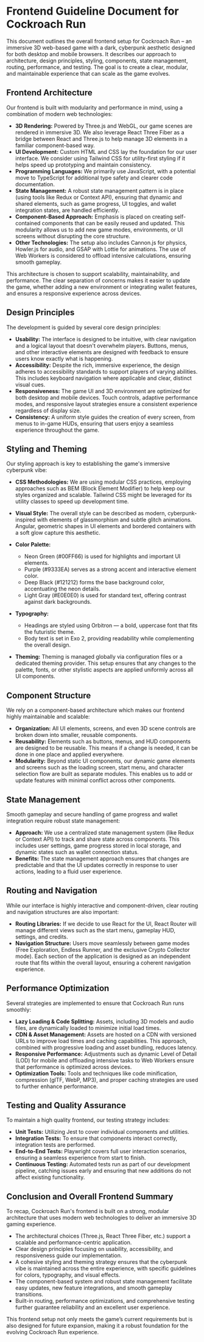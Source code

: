 # Frontend Guideline Document for Cockroach Run

This document outlines the overall frontend setup for Cockroach Run – an immersive 3D web-based game with a dark, cyberpunk aesthetic designed for both desktop and mobile browsers. It describes our approach to architecture, design principles, styling, components, state management, routing, performance, and testing. The goal is to create a clear, modular, and maintainable experience that can scale as the game evolves.

## Frontend Architecture

Our frontend is built with modularity and performance in mind, using a combination of modern web technologies:

*   **3D Rendering:** Powered by Three.js and WebGL, our game scenes are rendered in immersive 3D. We also leverage React Three Fiber as a bridge between React and Three.js to help manage 3D elements in a familiar component-based way.
*   **UI Development:** Custom HTML and CSS lay the foundation for our user interface. We consider using Tailwind CSS for utility-first styling if it helps speed up prototyping and maintain consistency.
*   **Programming Languages:** We primarily use JavaScript, with a potential move to TypeScript for additional type safety and clearer code documentation.
*   **State Management:** A robust state management pattern is in place (using tools like Redux or Context API), ensuring that dynamic and shared elements, such as game progress, UI toggles, and wallet integration states, are handled efficiently.
*   **Component-Based Approach:** Emphasis is placed on creating self-contained components that can be easily reused and updated. This modularity allows us to add new game modes, environments, or UI screens without disrupting the core structure.
*   **Other Technologies:** The setup also includes Cannon.js for physics, Howler.js for audio, and GSAP with Lottie for animations. The use of Web Workers is considered to offload intensive calculations, ensuring smooth gameplay.

This architecture is chosen to support scalability, maintainability, and performance. The clear separation of concerns makes it easier to update the game, whether adding a new environment or integrating wallet features, and ensures a responsive experience across devices.

## Design Principles

The development is guided by several core design principles:

*   **Usability:** The interface is designed to be intuitive, with clear navigation and a logical layout that doesn't overwhelm players. Buttons, menus, and other interactive elements are designed with feedback to ensure users know exactly what is happening.
*   **Accessibility:** Despite the rich, immersive experience, the design adheres to accessibility standards to support players of varying abilities. This includes keyboard navigation where applicable and clear, distinct visual cues.
*   **Responsiveness:** The game UI and 3D environment are optimized for both desktop and mobile devices. Touch controls, adaptive performance modes, and responsive layout strategies ensure a consistent experience regardless of display size.
*   **Consistency:** A uniform style guides the creation of every screen, from menus to in-game HUDs, ensuring that users enjoy a seamless experience throughout the game.

## Styling and Theming

Our styling approach is key to establishing the game's immersive cyberpunk vibe:

*   **CSS Methodologies:** We are using modular CSS practices, employing approaches such as BEM (Block Element Modifier) to help keep our styles organized and scalable. Tailwind CSS might be leveraged for its utility classes to speed up development time.

*   **Visual Style:** The overall style can be described as modern, cyberpunk-inspired with elements of glassmorphism and subtle glitch animations. Angular, geometric shapes in UI elements and bordered containers with a soft glow capture this aesthetic.

*   **Color Palette:**

    *   Neon Green (#00FF66) is used for highlights and important UI elements.
    *   Purple (#9333EA) serves as a strong accent and interactive element color.
    *   Deep Black (#121212) forms the base background color, accentuating the neon details.
    *   Light Gray (#E0E0E0) is used for standard text, offering contrast against dark backgrounds.

*   **Typography:**

    *   Headings are styled using Orbitron — a bold, uppercase font that fits the futuristic theme.
    *   Body text is set in Exo 2, providing readability while complementing the overall design.

*   **Theming:** Theming is managed globally via configuration files or a dedicated theming provider. This setup ensures that any changes to the palette, fonts, or other stylistic aspects are applied uniformly across all UI components.

## Component Structure

We rely on a component-based architecture which makes our frontend highly maintainable and scalable:

*   **Organization:** All UI elements, screens, and even 3D scene controls are broken down into smaller, reusable components.
*   **Reusability:** Elements such as buttons, menus, and HUD components are designed to be reusable. This means if a change is needed, it can be done in one place and applied everywhere.
*   **Modularity:** Beyond static UI components, our dynamic game elements and screens such as the loading screen, start menu, and character selection flow are built as separate modules. This enables us to add or update features with minimal conflict across other components.

## State Management

Smooth gameplay and secure handling of game progress and wallet integration require robust state management:

*   **Approach:** We use a centralized state management system (like Redux or Context API) to track and share state across components. This includes user settings, game progress stored in local storage, and dynamic states such as wallet connection status.
*   **Benefits:** The state management approach ensures that changes are predictable and that the UI updates correctly in response to user actions, leading to a fluid user experience.

## Routing and Navigation

While our interface is highly interactive and component-driven, clear routing and navigation structures are also important:

*   **Routing Libraries:** If we decide to use React for the UI, React Router will manage different views such as the start menu, gameplay HUD, settings, and credits.
*   **Navigation Structure:** Users move seamlessly between game modes (Free Exploration, Endless Runner, and the exclusive Crypto Collector mode). Each section of the application is designed as an independent route that fits within the overall layout, ensuring a coherent navigation experience.

## Performance Optimization

Several strategies are implemented to ensure that Cockroach Run runs smoothly:

*   **Lazy Loading & Code Splitting:** Assets, including 3D models and audio files, are dynamically loaded to minimize initial load times.
*   **CDN & Asset Management:** Assets are hosted on a CDN with versioned URLs to improve load times and caching capabilities. This approach, combined with progressive loading and asset bundling, reduces latency.
*   **Responsive Performance:** Adjustments such as dynamic Level of Detail (LOD) for mobile and offloading intensive tasks to Web Workers ensure that performance is optimized across devices.
*   **Optimization Tools:** Tools and techniques like code minification, compression (glTF, WebP, MP3), and proper caching strategies are used to further enhance performance.

## Testing and Quality Assurance

To maintain a high quality frontend, our testing strategy includes:

*   **Unit Tests:** Utilizing Jest to cover individual components and utilities.
*   **Integration Tests:** To ensure that components interact correctly, integration tests are performed.
*   **End-to-End Tests:** Playwright covers full user interaction scenarios, ensuring a seamless experience from start to finish.
*   **Continuous Testing:** Automated tests run as part of our development pipeline, catching issues early and ensuring that new additions do not affect existing functionality.

## Conclusion and Overall Frontend Summary

To recap, Cockroach Run's frontend is built on a strong, modular architecture that uses modern web technologies to deliver an immersive 3D gaming experience.

*   The architectural choices (Three.js, React Three Fiber, etc.) support a scalable and performance-centric application.
*   Clear design principles focusing on usability, accessibility, and responsiveness guide our implementation.
*   A cohesive styling and theming strategy ensures that the cyberpunk vibe is maintained across the entire experience, with specific guidelines for colors, typography, and visual effects.
*   The component-based system and robust state management facilitate easy updates, new feature integrations, and smooth gameplay transitions.
*   Built-in routing, performance optimizations, and comprehensive testing further guarantee reliability and an excellent user experience.

This frontend setup not only meets the game’s current requirements but is also designed for future expansion, making it a robust foundation for the evolving Cockroach Run experience.
